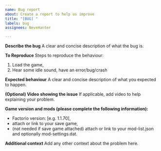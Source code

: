 ```yaml
---
name: Bug report
about: Create a report to help us improve
title: "[BUG] "
labels: bug
assignees: NeveHanter

---
```


**Describe the bug**
A clear and concise description of what the bug is.

**To Reproduce**
Steps to reproduce the behaviour:
1. Load the game,
2. Hear some idle sound, have an error/bug/crash

**Expected behaviour**
A clear and concise description of what you expected to happen.

**(Optional) Video showing the issue**
If applicable, add video to help explaining your problem.

**Game version and mods (please complete the following information):**
 - Factorio version: [e.g. 1.1.70],
 - attach or link to your save game,
 - (not needed if save game attached) attach or link to your mod-list.json and optionally mod-settings.dat.

**Additional context**
Add any other context about the problem here.
